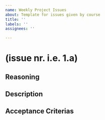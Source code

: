 ```yaml
---
name: Weekly Project Issues
about: Template for issues given by course
title: ''
labels: ''
assignees: ''

---
```


# (issue nr. i.e. 1.a)

## Reasoning

## Description

## Acceptance Criterias
